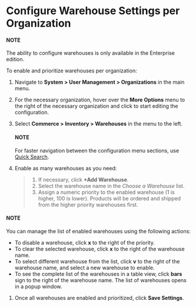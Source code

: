 <a id="warehouses-organization"></a>

# Configure Warehouse Settings per Organization

#### NOTE
The ability to configure warehouses is only available in the Enterprise edition.

To enable and prioritize warehouses per organization:

1. Navigate to **System > User Management > Organizations** in the main menu.
2. For the necessary organization, hover over the <i class="fa fa-ellipsis-h fa-lg" aria-hidden="true"></i> **More Options** menu to the right of the necessary organization and click <i class="fas fa-cog" aria-hidden="true"></i> to start editing the configuration.
3. Select **Commerce > Inventory > Warehouses** in the menu to the left.

   #### NOTE
   For faster navigation between the configuration menu sections, use [Quick Search](../../../../../configuration/quick-search.md#user-guide-system-configuration-quick-search).
4. Enable as many warehouses as you need:
   > 1. If necessary, click **+Add Warehouse**.
   > 2. Select the warehouse name in the *Choose a Warehouse* list.
   > 3. Assign a numeric priority to the enabled warehouse (1 is higher, 100 is lower).
   >    Products will be ordered and shipped from the higher priority warehouses first.

#### NOTE
You can manage the list of enabled warehouses using the following actions:

* To disable a warehouse, click **x** to the right of the priority.
* To clear the selected warehouse, click **x** to the right of the warehouse name.
* To select different warehouse from the list, click **v** to the right of the warehouse name, and select a new warehouse to enable.
* To see the complete list of the warehouses in a table view, click **bars** sign to the right of the warehouse name. The list of warehouses opens in a popup window.

1. Once all warehouses are enabled and prioritized, click **Save Settings**.

<!-- fa-bars = fa-navicon -->
<!-- Ic Tiles is used as Set As Default in saved views, and as tiles in display layout options -->
<!-- IcPencil refers to Rename in Commerce and Inline Editing in CRM -->
<!-- Check mark in the square. -->
<!-- SortDesc is also used as drop-down arrow -->
